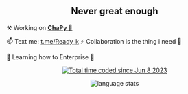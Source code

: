 <!--
[__Open Lecture hall of the Summer Schools (Yandex)__](https://yandex.ru/yaintern/schools/open-lectures)
 -->

<h2 align="center"> Never great enough </h2>

⚒️ Working on [__**ChaPy**__ 🍪](https://t.me/cha_py)

📫 Text me: [t.me/Ready_k](https://t.me/Ready_k) ⚡ Collaboration is the thing i need 👯

🌱 Learning how to Enterprise 🏢

<!-- <h2 align="center"> <a href="https://chatbinr.netlify.app/"> ChatBin </a> </h2> -->
<p align=center> <a href="https://wakatime.com/@readyyyk"><img src="https://wakatime.com/badge/user/cf578893-46db-4f69-ba9f-f13dea678bf9.svg" alt="Total time coded since Jun 8 2023" /></a> </p>
<p align=center>
<!--   <img src="https://github-readme-stats.vercel.app/api/pin/?username=readyyyk&repo=chatbin&theme=dark"> <img src="https://github-readme-stats.vercel.app/api/pin/?username=readyyyk&repo=chatbin-server&theme=dark"> --> <img src="https://github-readme-stats-git-masterrstaa-rickstaa.vercel.app/api/top-langs/?username=readyyyk&hide=html&langs_count=4&layout=compact&size_weight=1&count_weight=0.4&theme=dracula" alt="language stats">
</p>
